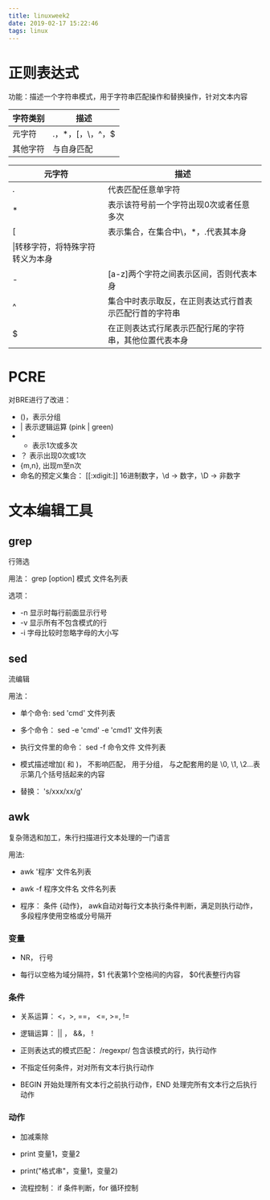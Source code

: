 ```yaml
---
title: linuxweek2
date: 2019-02-17 15:22:46
tags: linux
---
```


# 正则表达式

功能：描述一个字符串模式，用于字符串匹配操作和替换操作，针对文本内容

|字符类别|描述|
|---|---|
|元字符|.，*，[，\，^，$|
|其他字符|与自身匹配|

|元字符|描述|
|---|---|
|.|代表匹配任意单字符|
|*|表示该符号前一个字符出现0次或者任意多次|
|[|表示集合，在集合中\，*，.代表其本身|
|\|转移字符，将特殊字符转义为本身|
|-|[a-z]两个字符之间表示区间，否则代表本身|
|^|集合中时表示取反，在正则表达式行首表示匹配行首的字符串|
|$|在正则表达式行尾表示匹配行尾的字符串，其他位置代表本身|

# PCRE 

对BRE进行了改进：

+ ()，表示分组
+ | 表示逻辑运算 (pink | green)
+ + 表示1次或多次
+ ？ 表示出现0次或1次
+ \{m,n\}, 出现m至n次
+ 命名的预定义集合： [[:xdigit:]] 16进制数字，\d $\rightarrow$ 数字，\D $\rightarrow$ 非数字

# 文本编辑工具

## grep

行筛选

用法： grep [option] 模式 文件名列表

选项： 

+ -n 显示时每行前面显示行号
+ -v 显示所有不包含模式的行
+ -i 字母比较时忽略字母的大小写


## sed

流编辑 

用法： 

+ 单个命令:  sed 'cmd' 文件列表 

+ 多个命令： sed -e 'cmd' -e 'cmd1' 文件列表 

+ 执行文件里的命令： sed -f 命令文件 文件列表 

+ 模式描述增加\( 和 \)， 不影响匹配， 用于分组， 与之配套用的是 \0, \1, \2...表示第几个括号括起来的内容

+ 替换： 's/xxx/xx/g'

## awk

复杂筛选和加工，朱行扫描进行文本处理的一门语言

用法:

+ awk '程序' 文件名列表

+ awk -f 程序文件名 文件名列表

+ 程序： 条件 {动作}， awk自动对每行文本执行条件判断，满足则执行动作， 多段程序使用空格或分号隔开


### 变量

+ NR， 行号

+ 每行以空格为域分隔符，$1 代表第1个空格间的内容， $0代表整行内容

### 条件

+ 关系运算： <，>, ==， <=, >=, !=

+ 逻辑运算： || ， &&， !

+ 正则表达式的模式匹配： /regexpr/ 包含该模式的行，执行动作

+ 不指定任何条件，对对所有文本行执行动作

+ BEGIN 开始处理所有文本行之前执行动作，END 处理完所有文本行之后执行动作

### 动作

+ 加减乘除

+ print 变量1，变量2

+ print("格式串"，变量1，变量2)

+ 流程控制： if 条件判断，for 循环控制